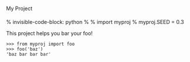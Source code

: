 My Project
####

% invisible-code-block: python
%
%    import myproj
%    myproj.SEED = 0.3

This project helps you bar your foo!

```{doctest}
>>> from myproj import foo
>>> foo('baz')
'baz bar bar bar'
```
